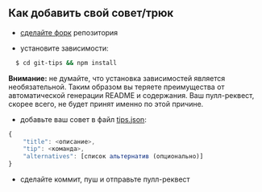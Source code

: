## Как добавить свой совет/трюк

- [сделайте форк](https://github.com/Imangazaliev/git-tips/network) репозитория

- установите зависимости:

```sh
  $ cd git-tips && npm install
```

**Внимание:** не думайте, что установка зависимостей является необязательной. Таким образом вы теряете преимущества от автоматической генерации README и содержания. Ваш пулл-реквест, скорее всего, не будет принят именно по этой причине.

- добавьте ваш совет в файл [tips.json](tips.json):

```js
{
    "title": <описание>,
    "tip": <команда>,
    "alternatives": [список альтернатив (опционально)]
}
```

- cделайте коммит, пуш и отправьте пулл-реквест
